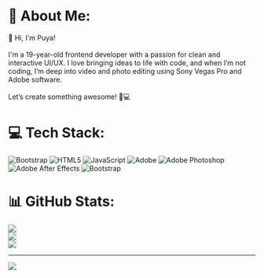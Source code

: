 # 💫 About Me:
🚀 Hi, I'm Puya!<br><br>I'm a 19-year-old frontend developer with a passion for clean and interactive UI/UX. I love bringing ideas to life with code, and when I’m not coding, I’m deep into video and photo editing using Sony Vegas Pro and Adobe software.<br><br>Let’s create something awesome! 🎨💻


# 💻 Tech Stack:
![Bootstrap](https://img.shields.io/badge/bootstrap-%238511FA.svg?style=for-the-badge&logo=bootstrap&logoColor=white) ![HTML5](https://img.shields.io/badge/html5-%23E34F26.svg?style=for-the-badge&logo=html5&logoColor=white) ![JavaScript](https://img.shields.io/badge/javascript-%23323330.svg?style=for-the-badge&logo=javascript&logoColor=%23F7DF1E) ![Adobe](https://img.shields.io/badge/adobe-%23FF0000.svg?style=for-the-badge&logo=adobe&logoColor=white) ![Adobe Photoshop](https://img.shields.io/badge/adobe%20photoshop-%2331A8FF.svg?style=for-the-badge&logo=adobe%20photoshop&logoColor=white) ![Adobe After Effects](https://img.shields.io/badge/Adobe%20After%20Effects-9999FF.svg?style=for-the-badge&logo=Adobe%20After%20Effects&logoColor=white) ![Bootstrap](https://img.shields.io/badge/bootstrap-%238511FA.svg?style=for-the-badge&logo=bootstrap&logoColor=white)
# 📊 GitHub Stats:
![](https://github-readme-stats.vercel.app/api?username=nozem1234&theme=dark&hide_border=false&include_all_commits=false&count_private=false)<br/>
![](https://nirzak-streak-stats.vercel.app/?user=nozem1234&theme=dark&hide_border=false)<br/>
![](https://github-readme-stats.vercel.app/api/top-langs/?username=nozem1234&theme=dark&hide_border=false&include_all_commits=false&count_private=false&layout=compact)

---
[![](https://visitcount.itsvg.in/api?id=nozem1234&icon=0&color=0)](https://visitcount.itsvg.in)

<!-- Proudly created with GPRM ( https://gprm.itsvg.in ) -->
